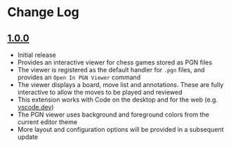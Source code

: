 # Change Log

## [1.0.0]

- Initial release
- Provides an interactive viewer for chess games stored as PGN files
- The viewer is registered as the default handler for `.pgn` files, and provides an `Open In PGN Viewer` command
- The viewer displays a board, move list and annotations. These are fully interactive to allow the moves to be played and reviewed
- This extension works with Code on the desktop and for the web (e.g. [vscode.dev](https://vscode.dev))
- The PGN viewer uses background and foreground colors from the current editor theme
- More layout and configuration options will be provided in a subsequent update

[1.0.0]: https://github.com/Motivesoft/vscode-pgn-viewer/releases/tag/v1.0.0
